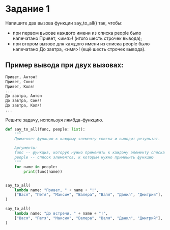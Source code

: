 # Задание 1
Напишите два вызова функции say_to_all() так, чтобы:
* при первом вызове каждого имени из списка people было напечатано Привет, <имя>! (итого шесть строчек вывода);
* при втором вызове для каждого имени из списка people было напечатано До завтра, <имя>! (ещё шесть строчек вывода).

## Пример вывода при двух вызовах:
```BASH
Привет, Антон!
Привет, Соня!
Привет, Коля!
...
До завтра, Антон
До завтра, Соня!
До завтра, Коля!
...
```
Решите задачу, используя лямбда-функцию.

```PYTHON
def say_to_all(func, people: list):
    """
    Применяет функцию к каждому элементу списка и выводит результат.

    Аргументы:
    func -- функция, которую нужно применить к каждому элементу списка
    people -- список элементов, к которым нужно применить функцию
    """
    for name in people:
        print(func(name))


say_to_all(
    lambda name: "Привет, " + name + "!",
    ["Вася", "Петя", "Максим", "Валера", "Валя", "Данил", "Дмитрий"],
)

say_to_all(
    lambda name: "До встречи, " + name + "!",
    ["Вася", "Петя", "Максим", "Валера", "Валя", "Данил", "Дмитрий"],
)
```